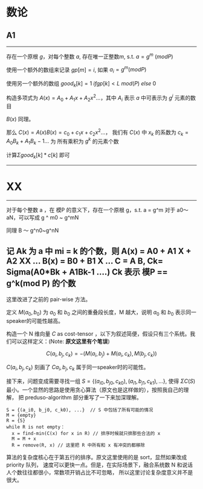 # 数论

## A1



---

存在一个原根 $g$，对每个整数 $a$, 存在唯一正整数$m$, s.t. $a = g^m \ (mod P)$

使用一个额外的数组来记录 $gp[m]=i$, 如果 $a_i = g^m (mod P)$

使用另一个额外的数组 $good_k[k]=1 \ if gp[k]<L \ mod(P) \ else \ 0$

构造多项式为 $A(x) = A_0 + A_{1}x + A_{2}x^2 ...$，其中 
$A_i$ 表示 $a$ 中可表示为 $g^i$ 元素的数目

$B(x)$ 同理。

那么 $C(x) = A(x) B(x) = c_0 + c_{1}x + c_{2}x^2 ...$，
我们有 $C(x)$ 中 $x_k$ 的系数为 
$c_k = A_0 B_k + A_1 B_k-1 ...$ 为 所有乘积为 $g^k$ 的元素个数

计算$\Sigma good_k[k]*c[k]$ 即可


---
# XX
--- 
对于每个整数 a ，在 模P 的意义下，存在一个原根 g，s.t. a = g^m
对于 a0～aN，可以写成 g ^ m0 ~ g^mN

同理 B ～ g^n0~g^nN

记 Ak 为 a 中 mi = k 的个数，则
A(x) = A0 + A1 X + A2 XX ...
B(x) = B0 + B1 X ...
C = A B, Ck= Sigma(A0*Bk + A1Bk-1 ....)
Ck 表示 模P == g^k(mod P) 的个数
---


这里改进了之前的 pair-wise 方法。

定义 $M(a_0, b_0)$ 为 $a_0$ 和 $b_0$ 之间的重叠段长度，M 越大，说明 $a_0$ 和 $b_0$ 表示同一speaker的可能性越高。

构造一个 N 维向量 $C$ as cost-tensor ，以下为叙述简便，假设只有三个系统。我们可以这样定义：(Note: **原文这里有个笔误**)

$$C(a_i, b_j, c_k) = -(M(a_i, b_j)+M(a_i, c_k), M(b_j, c_k))$$
  
$C(a_i, b_j, c_k)$ 刻画了 $Ca_i, b_j, c_k$ 属于同一speaker时的可能性。

接下来，问题变成需要寻找一组 $S = \{(a_{i0}, b_{j0}, c_{k0}), (a_{i1}, b_{j1}, c_{k1}), ...\}$, 
使得 $\Sigma C(S)$ 最小。一个显然的思路是使用贪心算法（原文也是这样做的），按照我自己的理解，
把 preduso-algorithm 部分重写了一下来加深理解。

```text
S = {(a_i0, b_j0, c_k0), ...}  // S 中包括了所有可能的情况
M = {empty}
R = {S}
while R is not empty：
  x = find-min(C(x) for x in R) // 排序时候就只排那些合法的 x
  M = M + x  
  R = remove(R, x) // 这里把 R 中所有和 x 有冲突的都移除    
```
算法的复杂度核心在于第五行的排序。原文这里使用的是 sort，显然如果改成 priority 队列，
速度可以更快一点。但是，在实际场景下，融合系统数 N 和说话人个数往往都很小，常数项开销占比不可忽略，
所以这里讨论复杂度意义并不是很大。
